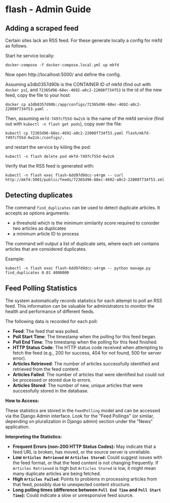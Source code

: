 flash - Admin Guide
===================

## Adding a scraped feed

Certain sites lack an RSS feed. For these generate locally a config for mkfd as follows.

Start he service locally:

    docker-compose -f docker-compose.local.yml up mkfd

Now open http://localhost:5000/ and define the config.

Assuming a3db0357d90b is the CONTAINER ID of mkfd (find out with `docker ps`), and `72365d96-68ec-4692-a0c2-22008f734f53` is the id of the new feed, copy the file to your host:

    docker cp a3db0357d90b:/app/configs/72365d96-68ec-4692-a0c2-22008f734f53.yaml .

Then, assuming `mkfd-7497cf55d-6w2zk` is the name of the mkfd service (find out with `kubectl -n flash get pods`), copy over the file:

    kubectl cp 72365d96-68ec-4692-a0c2-22008f734f53.yaml flash/mkfd-7497cf55d-6w2zk:/configs/.

and restart the service by kiiling the pod:

    kubectl -n flash delete pod mkfd-7497cf55d-6w2zk

Verify that the RSS feed is generated with:

    kubectl -n flash exec flash-6dd97d9dcc-s4rgm -- curl http://mkfd:5001/public/feeds/72365d96-68ec-4692-a0c2-22008f734f53.xml
 
## Detecting duplicates

The command `find_duplicates` can be used to detect duplicate articles. It accepts as options arguments:
- a threshold which is the minimum similarity score required to consider two articles as duplicates
- a minimum article ID to process

The command will output a list of duplicate sets, where each set contains articles that are considered duplicates.

Example:

    kubectl -n flash exec flash-6dd97d9dcc-s4rgm -- python manage.py find_duplicates 0.01 4000000

## Feed Polling Statistics

The system automatically records statistics for each attempt to poll an RSS feed. This information can be valuable for administrators to monitor the health and performance of different feeds.

The following data is recorded for each poll:
- **Feed**: The feed that was polled.
- **Poll Start Time**: The timestamp when the polling for this feed began.
- **Poll End Time**: The timestamp when the polling for this feed finished.
- **HTTP Status Code**: The HTTP status code received when attempting to fetch the feed (e.g., 200 for success, 404 for not found, 500 for server error).
- **Articles Retrieved**: The number of articles successfully identified and retrieved from the feed content.
- **Articles Failed**: The number of articles that were identified but could not be processed or stored due to errors.
- **Articles Stored**: The number of new, unique articles that were successfully stored in the database.

**How to Access:**

These statistics are stored in the `FeedPolling` model and can be accessed via the Django Admin interface. Look for the "Feed Pollings" (or similar, depending on pluralization in Django admin) section under the "News" application.

**Interpreting the Statistics:**

- **Frequent Errors (non-200 HTTP Status Codes):** May indicate that a feed URL is broken, has moved, or the source server is unreliable.
- **Low `Articles Retrieved` or `Articles Stored`:** Could suggest issues with the feed format, or that the feed content is not changing frequently. If `Articles Retrieved` is high but `Articles Stored` is low, it might mean many duplicate articles are being fetched.
- **High `Articles Failed`:** Points to problems in processing articles from that feed, possibly due to unexpected content structure.
- **Long polling times (difference between `Poll End Time` and `Poll Start Time`):** Could indicate a slow or unresponsive feed source.

